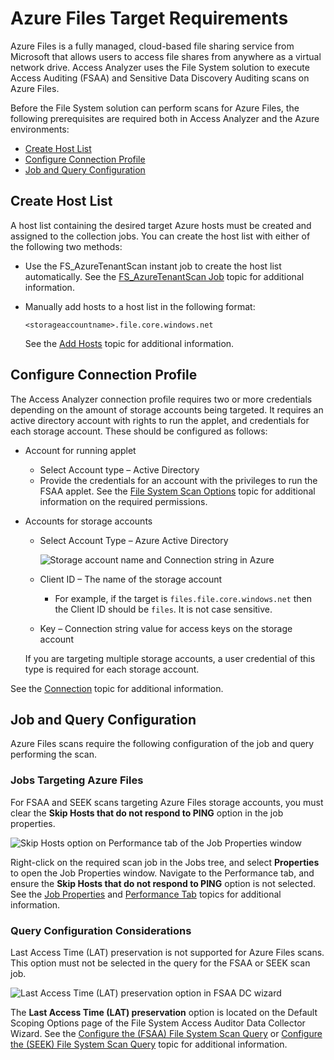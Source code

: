 # Azure Files Target Requirements

Azure Files is a fully managed, cloud-based file sharing service from Microsoft that allows users to
access file shares from anywhere as a virtual network drive. Access Analyzer uses the File System
solution to execute Access Auditing (FSAA) and Sensitive Data Discovery Auditing scans on Azure
Files.

Before the File System solution can perform scans for Azure Files, the following prerequisites are
required both in Access Analyzer and the Azure environments:

- [Create Host List](#create-host-list)
- [Configure Connection Profile](#configure-connection-profile)
- [Job and Query Configuration](#job-and-query-configuration)

## Create Host List

A host list containing the desired target Azure hosts must be created and assigned to the collection
jobs. You can create the host list with either of the following two methods:

- Use the FS_AzureTenantScan instant job to create the host list automatically. See the
  [FS_AzureTenantScan Job](/docs/accessanalyzer/12.0/solutions/filesystem/collection/fs_azuretenantscan.md) topic for
  additional information.
- Manually add hosts to a host list in the following format:

    `<storageaccountname>.file.core.windows.net`

    See the [Add Hosts](/docs/accessanalyzer/12.0/admin/hostmanagement/actions/add.md) topic for additional
    information.

## Configure Connection Profile

The Access Analyzer connection profile requires two or more credentials depending on the amount of
storage accounts being targeted. It requires an active directory account with rights to run the
applet, and credentials for each storage account. These should be configured as follows:

- Account for running applet

    - Select Account type – Active Directory
    - Provide the credentials for an account with the privileges to run the FSAA applet. See the
      [File System Scan Options](/docs/accessanalyzer/12.0/requirements/solutions/filesystem/scanoptions.md) topic for additional
      information on the required permissions.

- Accounts for storage accounts

    - Select Account Type – Azure Active Directory

        ![Storage account name and Connection string in Azure](/img/product_docs/accessanalyzer/requirements/target/config/accesskeys.webp)

    - Client ID – The name of the storage account

        - For example, if the target is `files.file.core.windows.net` then the Client ID should be
          `files`. It is not case sensitive.

    - Key – Connection string value for access keys on the storage account

    If you are targeting multiple storage accounts, a user credential of this type is required for
    each storage account.

See the [Connection](/docs/accessanalyzer/12.0/admin/settings/connection/overview.md) topic for additional
information.

## Job and Query Configuration

Azure Files scans require the following configuration of the job and query performing the scan.

### Jobs Targeting Azure Files

For FSAA and SEEK scans targeting Azure Files storage accounts, you must clear the **Skip Hosts that
do not respond to PING** option in the job properties.

![Skip Hosts option on Performance tab of the Job Properties window](/img/product_docs/accessanalyzer/requirements/target/config/skiphostsoption.webp)

Right-click on the required scan job in the Jobs tree, and select **Properties** to open the Job
Properties window. Navigate to the Performance tab, and ensure the **Skip Hosts that do not respond
to PING** option is not selected. See the
[Job Properties](/docs/accessanalyzer/12.0/admin/jobs/job/properties/overview.md) and
[Performance Tab](/docs/accessanalyzer/12.0/admin/jobs/job/properties/performance.md) topics for additional
information.

### Query Configuration Considerations

Last Access Time (LAT) preservation is not supported for Azure Files scans. This option must not be
selected in the query for the FSAA or SEEK scan job.

![Last Access Time (LAT) preservation option in FSAA DC wizard](/img/product_docs/accessanalyzer/requirements/target/config/latpreservationoption.webp)

The **Last Access Time (LAT) preservation** option is located on the Default Scoping Options page of
the File System Access Auditor Data Collector Wizard. See the
[Configure the (FSAA) File System Scan Query](/docs/accessanalyzer/12.0/solutions/filesystem/collection/1-fsaa_system_scans.md#configure-the-fsaa-file-system-scan-query)
or
[Configure the (SEEK) File System Scan Query](/docs/accessanalyzer/12.0/solutions/filesystem/collection/1-seek_system_scans.md#configure-the-seek-file-system-scan-query)
topic for additional information.
